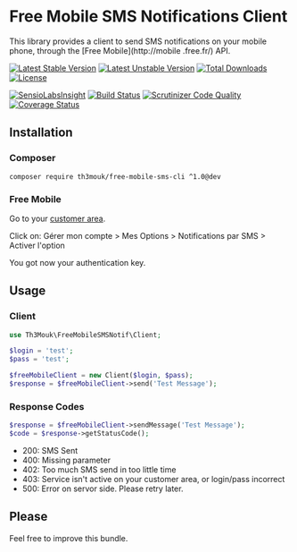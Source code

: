 Free Mobile SMS Notifications Client
====================================

This library provides a client to send SMS notifications on your mobile phone, through the [Free Mobile](http://mobile
.free.fr/) API.

[![Latest Stable Version](https://poser.pugx.org/th3mouk/free-mobile-sms-cli/v/stable)](https://packagist.org/packages/th3mouk/free-mobile-sms-cli) [![Latest Unstable Version](https://poser.pugx.org/th3mouk/free-mobile-sms-cli/v/unstable)](https://packagist.org/packages/th3mouk/free-mobile-sms-cli) [![Total Downloads](https://poser.pugx.org/th3mouk/free-mobile-sms-cli/downloads)](https://packagist.org/packages/th3mouk/free-mobile-sms-cli) [![License](https://poser.pugx.org/th3mouk/free-mobile-sms-cli/license)](https://packagist.org/packages/th3mouk/free-mobile-sms-cli)

[![SensioLabsInsight](https://insight.sensiolabs.com/projects/8b929f44-e07d-4be1-9a62-cb8d0b3445c7/mini.png)](https://insight.sensiolabs.com/projects/8b929f44-e07d-4be1-9a62-cb8d0b3445c7) [![Build Status](https://travis-ci.org/Th3Mouk/Free-Mobile-SMS-Notification-Client.svg?branch=master)](https://travis-ci.org/Th3Mouk/Free-Mobile-SMS-Notification-Client) [![Scrutinizer Code Quality](https://scrutinizer-ci.com/g/Th3Mouk/Free-Mobile-SMS-Notification-Client/badges/quality-score.png?b=master)](https://scrutinizer-ci.com/g/Th3Mouk/Free-Mobile-SMS-Notification-Client/?branch=master) [![Coverage Status](https://coveralls.io/repos/github/Th3Mouk/Free-Mobile-SMS-Notification-Client/badge.svg?branch=master)](https://coveralls.io/github/Th3Mouk/Free-Mobile-SMS-Notification-Client?branch=master)


## Installation

### Composer

`composer require th3mouk/free-mobile-sms-cli ^1.0@dev`

### Free Mobile

Go to your [customer area](https://mobile.free.fr/moncompte/).

Click on: Gérer mon compte > Mes Options > Notifications par SMS > Activer l'option

You got now your authentication key.

## Usage

### Client

```php
use Th3Mouk\FreeMobileSMSNotif\Client;

$login = 'test';
$pass = 'test';

$freeMobileClient = new Client($login, $pass);
$response = $freeMobileClient->send('Test Message');
```

### Response Codes

```php
$response = $freeMobileClient->sendMessage('Test Message');
$code = $response->getStatusCode();
```

- 200: SMS Sent
- 400: Missing parameter
- 402: Too much SMS send in too little time
- 403: Service isn't active on your customer area, or login/pass incorrect
- 500: Error on servor side. Please retry later.

## Please

Feel free to improve this bundle.
